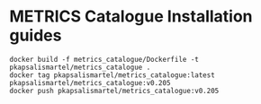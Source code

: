 # METRICS Catalogue Installation guides

```shell
docker build -f metrics_catalogue/Dockerfile -t pkapsalismartel/metrics_catalogue .
docker tag pkapsalismartel/metrics_catalogue:latest pkapsalismartel/metrics_catalogue:v0.205
docker push pkapsalismartel/metrics_catalogue:v0.205
```